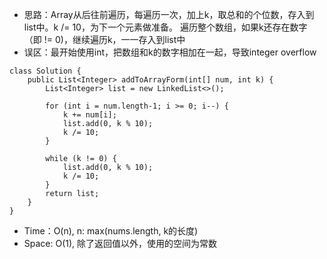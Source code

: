 * 思路：Array从后往前遍历，每遍历一次，加上k，取总和的个位数，存入到list中。k /= 10，为下一个元素做准备。 遍历整个数组，如果k还存在数字（即 != 0)，继续遍历k，一一存入到list中
* 误区：最开始使用int，把数组和k的数字相加在一起，导致integer overflow
```
class Solution {
    public List<Integer> addToArrayForm(int[] num, int k) {
        List<Integer> list = new LinkedList<>();
        
        for (int i = num.length-1; i >= 0; i--) {
            k += num[i];
            list.add(0, k % 10);
            k /= 10;
        }

        while (k != 0) {
            list.add(0, k % 10);
            k /= 10;
        }
        return list;
    }
}
```
* Time：O(n), n: max(nums.length, k的长度)
* Space: O(1), 除了返回值以外，使用的空间为常数
